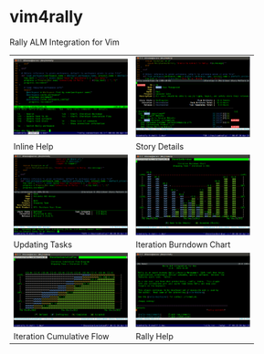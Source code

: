 vim4rally
=========

Rally ALM Integration for Vim

<table>
<tr>
<td><a href="https://github.com/davidpthomas/vim4rally/blob/master/doc/screenshots/vim4rally_inlinehelp.png"><img width="200" src="https://github.com/davidpthomas/vim4rally/raw/master/doc/screenshots/vim4rally_inlinehelp.png" border="0"></a></td>
<td><a href="https://github.com/davidpthomas/vim4rally/blob/master/doc/screenshots/vim4rally_storydetails.png"><img width="200" src="https://github.com/davidpthomas/vim4rally/raw/master/doc/screenshots/vim4rally_storydetails.png" border="0"></a></td>
</tr>
<tr>
<td>Inline Help</td>
<td>Story Details</td>
</tr>

<tr>
<td><a href="https://github.com/davidpthomas/vim4rally/blob/master/doc/screenshots/vim4rally_updatetask.png"><img width="200" src="https://github.com/davidpthomas/vim4rally/raw/master/doc/screenshots/vim4rally_updatetask.png" border="0"></a></td>
<td><a href="https://github.com/davidpthomas/vim4rally/blob/master/doc/screenshots/vim4rally_burndown.png"><img width="200" src="https://github.com/davidpthomas/vim4rally/raw/master/doc/screenshots/vim4rally_burndown.png" border="0"></a></td>
</tr>
<tr>
<td>Updating Tasks</td>
<td>Iteration Burndown Chart</td>
</tr>

<tr>
<td><a href="https://github.com/davidpthomas/vim4rally/blob/master/doc/screenshots/vim4rally_cumulativeflow.png"><img width="200" src="https://github.com/davidpthomas/vim4rally/raw/master/doc/screenshots/vim4rally_cumulativeflow.png" border="0"></a></td>
<td><a href="https://github.com/davidpthomas/vim4rally/blob/master/doc/screenshots/vim4rally_helpdoc.png"><img width="200" src="https://github.com/davidpthomas/vim4rally/raw/master/doc/screenshots/vim4rally_helpdoc.png" border="0"></a></td>
</tr>
<tr>
<td>Iteration Cumulative Flow</td>
<td>Rally Help</td>
</tr>


</table>
